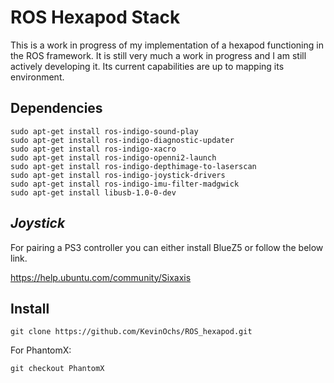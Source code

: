 ROS Hexapod Stack
=================
This is a work in progress of my implementation of a hexapod functioning in the ROS framework. It is still very much a work in progress and I am still actively developing it. Its current capabilities are up to mapping its environment.

Dependencies
------------

```
sudo apt-get install ros-indigo-sound-play
sudo apt-get install ros-indigo-diagnostic-updater
sudo apt-get install ros-indigo-xacro
sudo apt-get install ros-indigo-openni2-launch
sudo apt-get install ros-indigo-depthimage-to-laserscan
sudo apt-get install ros-indigo-joystick-drivers
sudo apt-get install ros-indigo-imu-filter-madgwick
sudo apt-get install libusb-1.0-0-dev
```

_Joystick_
----------

For pairing a PS3 controller you can either install BlueZ5 or follow the below link.

https://help.ubuntu.com/community/Sixaxis

Install
-------

```
git clone https://github.com/KevinOchs/ROS_hexapod.git
```

For PhantomX:

```
git checkout PhantomX
```
